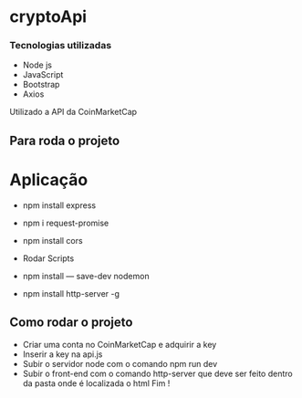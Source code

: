 # cryptoApi

### Tecnologias utilizadas
- Node js
- JavaScript
- Bootstrap
- Axios

Utilizado a API da CoinMarketCap

## Para roda o projeto
# Aplicação

- npm install express
- npm i request-promise
- npm install cors

- Rodar Scripts

- npm install — save-dev nodemon
- npm install http-server -g

## Como rodar o projeto

- Criar uma conta no CoinMarketCap e adquirir a key
- Inserir a key na api.js
- Subir o servidor node com o comando npm run dev
- Subir o front-end com o comando http-server que deve
    ser feito dentro da pasta onde é localizada o html
Fim !

